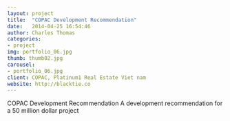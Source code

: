 ```yaml
---
layout: project
title:  "COPAC Development Recommendation"
date:   2014-04-25 16:54:46
author: Charles Thomas
categories:
- project
img: portfolio_06.jpg
thumb: thumb02.jpg
carousel:
- portfolio_06.jpg
client: COPAC, Platinum1 Real Estate Viet nam
website: http://blacktie.co
---
```

COPAC Development Recommendation
A development recommendation for a 50 million dollar project


